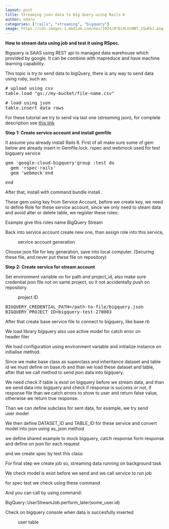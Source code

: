 ```yaml
---
layout: post
title: Streaming json data to Big Query using Rails 6
author: ndaru
categories: ["rails", "streaming", "bigquery"]
image: https://cdn-images-1.medium.com/max/1024/0*EcHLUnNNl_2SwKkJ.png
---
```

<p><strong>How to stream data using job and test it using RSpec.</strong></p><p>Bigquery is SAAS using REST api to managed data warehouse which provided by google. It can be combine with mapreduce and have machine learning capability.</p><p>This topic is try to send data to bigQuery, there is any way to send data using ruby, such as:</p><pre># upload using csv<br>table.load &quot;gs://my-bucket/file-name.csv&quot;</pre><pre># load using json<br>table.insert data_rows</pre><p>For these tutorial we try to send via last one (streaming json), for complete description see <a href="https://googleapis.dev/ruby/google-cloud-bigquery/latest/index.html">this link</a></p><p><strong>Step 1: Create service account and install gemfile</strong></p><p>It assume you already install Rails 6. First of all make sure some of gem below are already insert in Gemfile.lock. rspec and webmock used for test bigquery service</p><pre>gem &#39;google-cloud-bigquery&#39;group :test do<br>  gem &#39;rspec-rails&#39;<br>  gem &#39;webmock&#39;end</pre><pre>end</pre><p>After that, install with command bundle install .</p><p>These gem using key from Service Account, before we create key, we need to define Role for these service account, since we only need to steam data and avoid alter or delete table, we register these roles:</p>
<script src="https://gist.github.com/kusumandaru/e1b3ddb34e96edd9a4a3452d060bf1c3.js"></script>
<p>Example give this roles name BigQuery Stream</p><p>Back into service account create new one, than assign role into this service,</p><figure><img alt="" src="https://cdn-images-1.medium.com/max/1024/0*EcHLUnNNl_2SwKkJ.png" /><figcaption>service account generation</figcaption></figure><p>Choose json file for key generation, save into local computer. (Securing these file, and never put these file on repository)</p><p><strong>Step 2: Create service for stream account</strong></p><p>Set environment variable on for path and project_id, also make sure credential json file not on same project, so it not accidentally push on repository.</p><figure><img alt="" src="https://cdn-images-1.medium.com/max/1024/0*008l5QIKVFsRJEg3.png" /><figcaption>project ID</figcaption></figure><pre>BIGQUERY_CREDENTIAL_PATH=/path-to-file/bigquery.json<br>BIGQUERY_PROJECT_ID=bigquery-test-270003</pre><p>After that create base service file to connect to bigquery, like base.rb</p>
<script src="https://gist.github.com/kusumandaru/8fab31f9b014e3d0df18b5ff9ec66de8.js"></script>
<p>We load library bigquery also use active model for catch error on header filer</p><p>We load configuration using environment variable and initialize instance on initialise method.</p><p>Since we make base class as superclass and inheritance dataset and table id we must define on base.rb and than we load these dataset and table, after that we call method to send json data into bigquery.</p><p>We need check if table is exist on bigquery before we stream data, and than we send data into bigquery and check if response is success or not, if response file than we catch errors to show to user and return false value, otherwise we return true response.</p><p>Than we can define subclass for sent data, for example, we try send user model</p>
<script src="https://gist.github.com/kusumandaru/2d56682d521f143b9563e2b2e83a132d.js"></script>
<p>We then define DATASET_ID and TABLE_ID for these service and convert model into json using as_json method</p><p>we define shared example to mock bigquery, catch response form response and define on json for each request</p>
<script src="https://gist.github.com/kusumandaru/57de95c5248452c6e9df80d694d6678d.js"></script>
<p>and we create spec by test this class:</p>
<script src="https://gist.github.com/kusumandaru/b47f0262efc2a142ea7267d40f64359f.js"></script>
<p>For final step we create job so, streaming data running on background task</p>
<script src="https://gist.github.com/kusumandaru/a3d2fc9ec0f83531dc512ff36ff6e0b3.js"></script>
<p>We check model is exist before we send and we call service to run job</p><p>for spec test we check using these command</p>
<script src="https://gist.github.com/kusumandaru/54d21ce01b085fc575bf7382251ae27e.js"></script>
<p>And you can call by using command:</p><p>BigQuery::UserStreamJob.perform_later(some_user.id)</p><p>Check on bigquery console when data is succesfully inserted</p><figure><img alt="" src="https://cdn-images-1.medium.com/max/1024/0*a-7b53oaGAZ58qAh.png" /><figcaption>user table</figcaption></figure><img src="https://medium.com/_/stat?event=post.clientViewed&referrerSource=full_rss&postId=c422ac47d520" width="1" height="1">